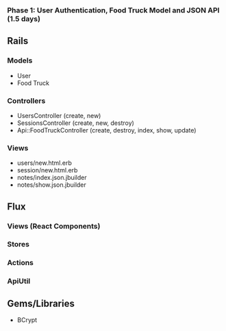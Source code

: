 ### Phase 1: User Authentication, Food Truck Model and JSON API (1.5 days)
## Rails
### Models
* User
* Food Truck

### Controllers
* UsersController (create, new)
* SessionsController (create, new, destroy)
* Api::FoodTruckController (create, destroy, index, show, update)

### Views
* users/new.html.erb
* session/new.html.erb
* notes/index.json.jbuilder
* notes/show.json.jbuilder

## Flux
### Views (React Components)

### Stores

### Actions

### ApiUtil

## Gems/Libraries
* BCrypt
